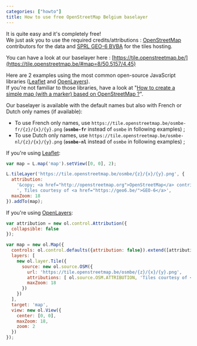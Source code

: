 ```yaml
---
categories: ["howto"]
title: How to use free OpenStreetMap Belgium baselayer
---
```


It is quite easy and it's completely free!  
We just ask you to use the required credits/attributions : [OpenStreetMap](https://openstreetmap.org/) contributors for the data and [SPRL GEO-6 BVBA](https://geo6.be/) for the tiles hosting.

You can have a look at our baselayer here : [https://tile.openstreetmap.be/](https://tile.openstreetmap.be/#map=8/50.5157/4.45)

Here are 2 examples using the most common open-source JavaScript libraries ([Leaflet](https://leafletjs.com/) and [OpenLayers](https://openlayers.org/)).  
If you're not familiar to those libraries, have a look at "[How to create a simple map (with a marker) based on OpenStreetMap ?](#simple-map)".

Our baselayer is available with the default names but also with French or Dutch only names (if available):

- To use French only names, use `https://tile.openstreetmap.be/osmbe-fr/{z}/{x}/{y}.png` (**``osmbe-fr``** instead of ``osmbe`` in following examples) ;
- To use Dutch only names, use `https://tile.openstreetmap.be/osmbe-nl/{z}/{x}/{y}.png` (**``osmbe-nl``** instead of ``osmbe`` in following examples) ;

If you're using [Leaflet](https://leafletjs.com/):

```js
var map = L.map('map').setView([0, 0], 2);

L.tileLayer('https://tile.openstreetmap.be/osmbe/{z}/{x}/{y}.png', {
  attribution:
    '&copy; <a href="http://openstreetmap.org">OpenStreetMap</a> contributors' +
    ', Tiles courtesy of <a href="https://geo6.be/">GEO-6</a>',
  maxZoom: 18
}).addTo(map);
```

If you're using [OpenLayers](https://openlayers.org/):

```js
var attribution = new ol.control.Attribution({
  collapsible: false
});

var map = new ol.Map({
  controls: ol.control.defaults({attribution: false}).extend([attribution]),
  layers: [
    new ol.layer.Tile({
      source: new ol.source.OSM({
        url: 'https://tile.openstreetmap.be/osmbe/{z}/{x}/{y}.png',
        attributions: [ ol.source.OSM.ATTRIBUTION, 'Tiles courtesy of <a href="https://geo6.be/">GEO-6</a>' ],
        maxZoom: 18
      })
    })
  ],
  target: 'map',
  view: new ol.View({
    center: [0, 0],
    maxZoom: 18,
    zoom: 2
  })
});
```
